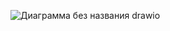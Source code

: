
![Диаграмма без названия drawio](https://github.com/user-attachments/assets/3b28431e-d14f-4aa2-950a-a3f2cc9b228e)
